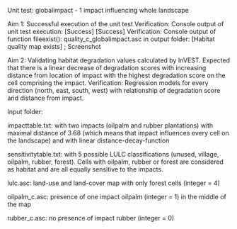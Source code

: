 Unit test: globalimpact - 1 impact influencing whole landscape

Aim 1: Successful execution of the unit test
Verification: Console output of unit test execution: [Success] [Success] 
Verification: Console output of function fileexist(): quality_c_globalimpact.asc in
              output folder: [Habitat quality map exists] ; Screenshot
               
Aim 2: Validating habitat degradation values calculated by InVEST. Expected that there is a linear decrease of degradation scores with increasing distance from location of impact with the highest degradation score on the cell comprising the impact.
Verification: Regression models for every direction (north, east, south, west) with relationship of degradation score and distance from impact.


Input folder:

impacttable.txt:      with two impacts (oilpalm and rubber plantations) with maximal
                      distance of 3.68 (which means that impact influences every cell on                        the landscape) and with linear distance-decay-function

sensitivitytable.txt: with 5 possible LULC classifications (unused, village, oilpalm,
                      rubber, forest). Cells with oilpalm, rubber or forest are considered                       as habitat and are all equally sensitive to the impacts.

lulc.asc:             land-use and land-cover map with only forest cells (integer = 4)

oilpalm_c.asc:        presence of one impact oilpalm (integer = 1) in the middle of the                         map

rubber_c.asc:         no presence of impact rubber (integer = 0)

